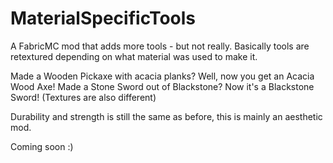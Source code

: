 # MaterialSpecificTools
A FabricMC mod that adds more tools - but not really. Basically tools are retextured depending on what material was used to make it.

Made a Wooden Pickaxe with acacia planks? Well, now you get an Acacia Wood Axe! Made a Stone Sword out of Blackstone? Now it's a Blackstone Sword! (Textures are also different)

Durability and strength is still the same as before, this is mainly an aesthetic mod.

Coming soon :)
